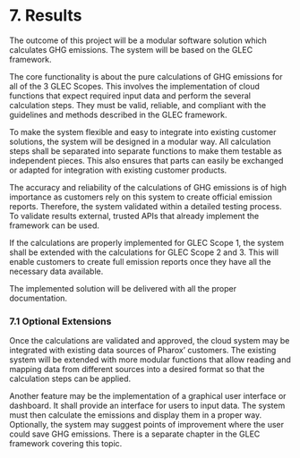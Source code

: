 # 7. Results

The outcome of this project will be a modular software solution which calculates GHG emissions. The system will be based on the GLEC framework.

The core functionality is about the pure calculations of GHG emissions for all of the 3 GLEC Scopes. This involves the implementation of cloud functions that expect required input data and perform the several calculation steps. They must be valid, reliable, and compliant with the guidelines and methods described in the GLEC framework.

To make the system flexible and easy to integrate into existing customer solutions, the system will be designed in a modular way. All calculation steps shall be separated into separate functions to make them testable as independent pieces. This also ensures that parts can easily be exchanged or adapted for integration with existing customer products. 

The accuracy and reliability of the calculations of GHG emissions is of high importance as customers rely on this system to create official emission reports. Therefore, the system validated within a detailed testing process. To validate results external, trusted APIs that already implement the framework can be used.

If the calculations are properly implemented for GLEC Scope 1, the system shall be extended with the calculations for GLEC Scope 2 and 3. This will enable customers to create full emission reports once they have all the necessary data available.

The implemented solution will be delivered with all the proper documentation.

### 7.1 Optional Extensions

Once the calculations are validated and approved, the cloud system may be integrated with existing data sources of Pharox’ customers. The existing system will be extended with more modular functions that allow reading and mapping data from different sources into a desired format so that the calculation steps can be applied.

Another feature may be the implementation of a graphical user interface or dashboard. It shall provide an interface for users to input data. The system must then calculate the emissions and display them in a proper way. Optionally, the system may suggest points of improvement where the user could save GHG emissions. There is a separate chapter in the GLEC framework covering this topic.